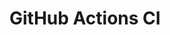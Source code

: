 # GitHub Actions CI











































































































































































































































































































































































































































































































































































































































































































































































































































































































































































































































































































































































































































































































































































































































































































































































































































































































































































































































































































































































































































































































































































































































































































